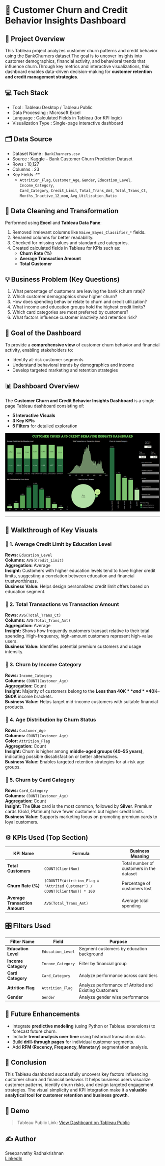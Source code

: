 # 🏦 Customer Churn and Credit Behavior Insights Dashboard

## 📘 Project Overview  
This Tableau project analyzes customer churn patterns and credit behavior using the BankChurners dataset.The goal is to uncover insights into customer demographics, financial activity, and behavioral trends that influence churn.Through key metrics and interactive visualizations, this dashboard enables data-driven decision-making for **customer retention and credit management strategies**.  


## 💻 Tech Stack  
- Tool : Tableau Desktop / Tableau Public  
- Data Processing : Microsoft Excel  
- Language : Calculated Fields in Tableau (for KPI logic)  
- Visualization Type : Single-page interactive dashboard  


## 🗂 Data Source  
- Dataset Name : `BankChurners.csv`  
- Source : Kaggle – Bank Customer Churn Prediction Dataset  
- Rows : 10,127  
- Columns : 23  
- Key Fields :**  
  - `Attrition_Flag`, `Customer_Age`, `Gender`, `Education_Level`, `Income_Category`,  
    `Card_Category`, `Credit_Limit`, `Total_Trans_Amt`, `Total_Trans_Ct`,  
    `Months_Inactive_12_mon`, `Avg_Utilization_Ratio`  


## 🧹 Data Cleaning and Transformation  
Performed using **Excel** and **Tableau Data Pane**:  
1. Removed irrelevant columns like `Naive_Bayes_Classifier_*` fields.  
2. Renamed columns for better readability.  
3. Checked for missing values and standardized categories.  
4. Created calculated fields in Tableau for KPIs such as:  
   - **Churn Rate (%)**  
   - **Average Transaction Amount**  
   - **Total Customer** 


## 💡 Business Problem (Key Questions)  
1. What percentage of customers are leaving the bank (churn rate)?  
2. Which customer demographics show higher churn?  
3. How does spending behavior relate to churn and credit utilization?  
4. What income and education groups hold the highest credit limits?  
5. Which card categories are most preferred by customers?  
6. What factors influence customer inactivity and retention risk?  


## 🎯 Goal of the Dashboard  
To provide a **comprehensive view** of customer churn behavior and financial activity, enabling stakeholders to:  
- Identify at-risk customer segments  
- Understand behavioral trends by demographics and income  
- Develop targeted marketing and retention strategies  


## 📊 Dashboard Overview  
The **Customer Churn and Credit Behavior Insights Dashboard** is a single-page Tableau dashboard consisting of:  
- **5 Interactive Visuals**  
- **3 Key KPIs**  
- **5 Filters** for detailed exploration  <br>

![Dashboard Preview](https://github.com/Sreeparvathy-Radhakrishnan/Customer-Churn-and-Credit-Behavior-Insights-Dashboard/blob/main/Dashboard%20Image.png)

---

## 🧭 Walkthrough of Key Visuals  

### 🔹 1. Average Credit Limit by Education Level  
**Rows:** `Education_Level`  
**Columns:** `AVG(Credit_Limit)`  
**Aggregation:** Average  
**Insight:** Customers with higher education levels tend to have higher credit limits, suggesting a correlation between education and financial trustworthiness.  
**Business Value:** Helps design personalized credit limit offers based on education segment.  


### 🔹 2. Total  Transactions vs Transaction Amount  
**Rows:** `AVG(Total_Trans_Ct)`  
**Columns:** `AVG(Total_Trans_Amt)`  
**Aggregation:** Average  
**Insight:** Shows how frequently customers transact relative to their total spending. High-frequency, high-amount customers represent high-value users.  
**Business Value:** Identifies potential premium customers and usage intensity.  


### 🔹 3. Churn by Income Category  
**Rows:** `Income_Category`  
**Columns:** `COUNT(Customer_Age)`  
**Aggregation:** Count  
**Insight:** Majority of customers belong to the **Less than $40K** and **$40K–$60K** income brackets.  
**Business Value:** Helps target mid-income customers with suitable financial products.  


### 🔹 4. Age Distribution by Churn Status  
**Rows:** `Customer_Age`  
**Columns:** `COUNT(Customer_Age)`  
**Color:** `Attrition_Flag`  
**Aggregation:** Count  
**Insight:** Churn is higher among **middle-aged groups (40–55 years)**, indicating possible dissatisfaction or better alternatives.  
**Business Value:** Enables targeted retention strategies for at-risk age groups.  


### 🔹 5. Churn by Card Category  
**Rows:** `Card_Category`  
**Columns:** `COUNT(Customer_Age)`  
**Aggregation:** Count  
**Insight:** The **Blue** card is the most common, followed by **Silver**. Premium cards (Gold, Platinum) have fewer customers but higher credit limits.  
**Business Value:** Supports marketing focus on promoting premium cards to loyal customers.  


## ⚙️ KPIs Used (Top Section)  

| KPI Name | Formula | Business Meaning |
|-----------|----------|------------------|
| **Total Customers** | `COUNT(ClientNum)` | Total number of customers in the dataset |
| **Churn Rate (%)** | `(COUNTIF(Attrition_Flag = 'Attrited Customer') / COUNT(ClientNum)) * 100` | Percentage of customers lost |
| **Average Transaction Amount** | `AVG(Total_Trans_Amt)` | Average total spending |


## 🎛 Filters Used  

| Filter Name | Field | Purpose |
|--------------|--------|----------|
| **Education Level** | `Education_Level` | Segment customers by education background |
| **Income Category** | `Income_Category` | Filter by financial group |
| **Card Category** | `Card_Category` | Analyze performance across card tiers |
| **Attrition Flag** | `Attrition_Flag` | Analyze performance of Attrited and Existing Customers |
| **Gender** | `Gender` | Analyze gender wise performance  |


## 🚀 Future Enhancements  
- Integrate **predictive modeling** (using Python or Tableau extensions) to forecast future churn.  
- Include **trend analysis over time** using historical transaction data.  
- Build **drill-through pages** for individual customer segments.  
- Add **RFM (Recency, Frequency, Monetary)** segmentation analysis.  


## 🏁 Conclusion  
This Tableau dashboard successfully uncovers key factors influencing customer churn and financial behavior. It helps business users visualize customer patterns, identify churn risks, and design targeted engagement strategies. The visual simplicity and KPI integration make it a **valuable analytical tool for customer retention and business growth**.  


## 🎥 Demo  
> Tableau Public Link:  [View Dashboard on Tableau Public](https://github.com/Sreeparvathy-Radhakrishnan/Customer-Churn-and-Credit-Behavior-Insights-Dashboard/blob/main/Customer%20Churn%20and%20Credit%20Behavior%20Insights%20Dashboard.twbx)

## ✍️ Author

Sreeparvathy Radhakrishnan<br>
[LinkedIn ](https://www.linkedin.com/in/sreeparvathy-radhakrishnan-151883249/)
